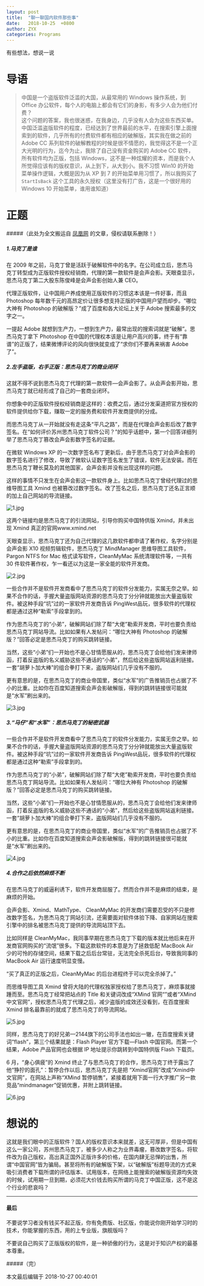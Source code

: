 ```yaml
---
layout: post
title:  "聊一聊国内软件那些事"
date:   2018-10-25  +0800
author: ZYX
categories: Programs
---
```

有些想法，想说一说

# 导语

> 中国是一个盗版软件泛滥的大国，从最常用的 Windows 操作系统，到 Office 办公软件，每个人的电脑上都会有它们的身影，有多少人会为他们付费？  
> 这个问题的答案，我也很迷惑，在我身边，几乎没有人会为这些东西买单。中国泛滥盗版软件的程度，已经达到了世界最前的水平，在搜索引擎上面搜索到的软件，几乎所有的付费软件都有相应的破解版，其实我在做之前的 Adobe CC 系列软件的破解教程的时候是很不情愿的，我觉得这不是一个正大光明的行为，迄今为止，我除了自己没有资金购买的 Adobe CC 软件，所有软件均为正版，包括 Windows，这不是一种炫耀的资本，而是我个人所觉得应该有的版权意识，从上到下，从大到小。我不习惯 Win10 的开始菜单操作逻辑，大概是因为从 XP 到 7 的开始菜单用习惯了，所以我购买了 `StartIsBack` 这个工具的永久授权（这里没有打广告，这是一个很好用的 Windows 10 开始菜单，谁用谁知道）  

# 正题
#####（此处为全文搬运自 [凤凰网](http://tech.ifeng.com/a/20180715/45063975_0.shtml) 的文章，侵权请联系删除！）  

##### 1.马克丁是谁

在 2009 年之前，马克丁曾是活跃于破解软件中的名字。在公司成立后，思杰马克丁转型成为正版软件授权经销商，代理的第一款软件是会声会影。天眼查显示，思杰马克丁第二大股东陈俊峰是会声会影创始人兼 CEO。  

代理正版软件，让中国用户养成使用正版软件的习惯这本该是一件好事，而且 Photoshop 每年数千元的高昂定价让很多想支持正版的中国用户望而却步。“哪位大神有 Photoshop 的破解版？”成了百度和各大论坛上关于 Adobe 搜索最多的文字之一。  

一提起 Adobe 就想到生产力，一想到生产力，最常出现的搜索词就是“破解”。思杰马克丁拿下 Photoshop 在中国的代理权本该是让用户高兴的事，终于有“靠谱”的正版了，结果微博评论的风向很快就变成了“求你们不要再来祸害 Adobe 了”。  

##### 2.左手盗版，右手正版：思杰马克丁的商业闭环

这就不得不说到思杰马克丁代理的第一款软件—会声会影了。从会声会影开始，思杰马克丁就已经形成了自己的一套商业闭环。  

你想象中的正版软件授权经销商是这样的：收费之后，通过分发渠道把官方授权的软件提供给你下载，赚取一定的服务费和软件开发商提供的分成。  

而思杰马克丁从一开始就没有走这条“平凡之路”，而是在代理会声会影后改了数字签名。在“如何评价苏州思杰马克丁软件公司？”的知乎话题中，第一个回答详细列举了思杰马克丁篡改会声会影数字签名的证据。  

在微软 Windows XP 的一次数字签名布丁更新后，由于思杰马克丁对会声会影的数字签名进行了修改，导致了微软认证数字签名发生了错误，软件无法安装。而在思杰马克丁鞭长莫及的其他国家，会声会影并没有出现这样的问题。  

这样的事情不只发生在会声会影这一款软件身上。比如思杰马克丁曾经代理过的思维导图工具 Xmind 也被篡改过数字签名。改了签名之后，思杰马克丁还名正言顺的加上自己网站的导流链接。  

![1.jpg](http://p0.ifengimg.com/pmop/2018/0715/AD46003A13C51BD5DA46B6332124F568F0CE8DDF_size25_w683_h465.jpeg)

这两个链接均是思杰马克丁的引流网站，引导你购买中国特供版 Xmind，并未出现 Xmind 真正的官网www.xmind.net  

天眼查显示，思杰马克丁还为自己代理的这几款软件都申请了著作权，名字分别是会声会影 X10 视频剪辑软件，思杰马克丁 MindManager 思维导图工具软件，Pargon NTFS for Mac 格式读写软件，CleanMyMac 系统清理软件等，一共有 30 件软件著作权，乍一看还以为这是一家全能的软件开发商。  

![2.jpg](http://p0.ifengimg.com/pmop/2018/0715/D40863FE73F52905464B5BA7F9243A9D969A0A28_size694_w5400_h2316.jpeg)

一些合作并不是软件开发商看中了思杰马克丁的软件分发能力，实属无奈之举。如果不合作的话，手握大量盗版网站资源的思杰马克丁分分钟就能放出大量盗版软件。被这种手段“坑”过的一家软件开发商告诉 PingWest品玩，很多软件的代理权都是通过这种“勒索”手段拿到的。  

作为思杰马克丁的“小弟”，破解网站们除了帮“大佬”勒索开发商，平时也要负责给思杰马克丁网站导流。比如如果有人发帖问：“哪位大神有 Photoshop 的破解版？”回答必定是思杰马克丁的购买跳转链接。  

当然，这些“小弟”们一开始也不是心甘情愿服从的，思杰马克丁会给他们发来律师函，打着反盗版的名义威胁这些不通话的“小弟”，然后给这些盗版网站返利链接。一套“胡萝卜加大棒”的组合拳打下来，盗版网站们几乎没有不服的。  

更有意思的是，在思杰马克丁的商业帝国里，类似“水军”的广告推销员也占据了不小的比重。比如你在百度知道搜索会声会影破解版，得到的跳转链接很可能就是“水军”刷出来的。  

![3.jpg](http://p0.ifengimg.com/pmop/2018/0715/682BE1ED28E51A71D1FF3067C40C863C4AC49BB7_size26_w720_h358.jpeg)

##### 3.“马仔”和“水军”：思杰马克丁的秘密武器

一些合作并不是软件开发商看中了思杰马克丁的软件分发能力，实属无奈之举。如果不合作的话，手握大量盗版网站资源的思杰马克丁分分钟就能放出大量盗版软件。被这种手段“坑”过的一家软件开发商告诉 PingWest品玩，很多软件的代理权都是通过这种“勒索”手段拿到的。  

作为思杰马克丁的“小弟”，破解网站们除了帮“大佬”勒索开发商，平时也要负责给思杰马克丁网站导流。比如如果有人发帖问：“哪位大神有 Photoshop 的破解版？”回答必定是思杰马克丁的购买跳转链接。  

当然，这些“小弟”们一开始也不是心甘情愿服从的，思杰马克丁会给他们发来律师函，打着反盗版的名义威胁这些不通话的“小弟”，然后给这些盗版网站返利链接。一套“胡萝卜加大棒”的组合拳打下来，盗版网站们几乎没有不服的。  

更有意思的是，在思杰马克丁的商业帝国里，类似“水军”的广告推销员也占据了不小的比重。比如你在百度知道搜索会声会影破解版，得到的跳转链接很可能就是“水军”刷出来的。  

![4.jpg](http://p0.ifengimg.com/pmop/2018/0715/682BE1ED28E51A71D1FF3067C40C863C4AC49BB7_size26_w720_h358.jpeg)

##### 4.合作之后依然麻烦不断

在思杰马克丁的威逼利诱下，软件开发商屈服了。然而合作并不是麻烦的结束，是麻烦的开始。

会声会影、Xmind、MathType、 CleanMyMac 的开发商们需要忍受的不只是修改数字签名，为思杰马克丁网站引流，还需要面对软件体验下降、自家网站在搜索引擎中的排名被思杰马克丁提供的导流网站顶下去。  

比如同样是 CleanMyMac，我同事早期在思杰马克丁下载的版本就比他后来在开发商官网购买的“流氓”很多。下载这款软件的本意是为了拯救低配 MacBook Air 少的可怜的存储空间，结果下载之后后台常驻，无法完全杀死后台，导致我同事的 MacBook Air 运行速度明显变慢。  

“买了真正的正版之后，CleanMyMac 的后台进程终于可以完全杀掉了。”  

而思维导图工具 Xmind 曾将大陆的代理权独家授权给了思杰马克丁，麻烦事就接踵而至。思杰马克丁经常把站点的 Title 和关键词改成“XMind 官网“”或者“XMind中文官网”，授权思杰马克丁代理之后，减少盗版的成效还没看到，在百度搜索 Xmind 排名最靠前的就成了思杰马克丁的导流网站。  

![5.jpg](http://p0.ifengimg.com/pmop/2018/0715/D84D0FE4A511DC1F7F4142296BDA7BFBF2012BAB_size70_w800_h705.jpeg)

同样，思杰马克丁的好兄弟—2144旗下的公司手法也如出一辙，在百度搜索关键词“flash”，第三个结果就是：Flash Player 官方下载—Flash 中国官网。而第一个结果，Adobe 产品官网也会根据 IP 地址提示你跳转到中国特供版 Flash 下载页。  

6 月，“身心俱疲”的 Xmind 终止了与思杰马克丁的合作，思杰马克丁终于露出了他“狰狞的面孔”：暂停合作以后，思杰马克丁先是把 “Xmind官网”改成“Xmind中文官网”，在网站上声称“XMind 暂停销售”，紧接着就用下面一行大字推广另一款竞品“mindmanager”促销优惠，并附上跳转链接。  

![6.jpg](http://p0.ifengimg.com/pmop/2018/0715/DFF142C38CE43CD799634ECD883E7A470DBFCA56_size55_w637_h800.jpeg)

# 想说的

这就是我们眼中的正版软件？国人的版权意识本来就差，这无可厚非，但是中国有这么一家公司，苏州思杰马克丁，被多少人称之为业界毒瘤，篡改数字签名，将软件改为自己版权，高出真正国外正版许多的价格，在国内肆无忌惮的出售，所谓“中国官网”皆为骗局。甚至将所有的破解版下架，以“破解版”标题导流的方式来吸引消费者下载所谓的评估版本、试用版本，在网络上能搜索的破解版资源均失效的时候，试用期一旦到期，必须花大价钱去购买所谓的马克丁中国正版，这不是这个行业的悲哀吗？  

---

#### 最后
不要说学习者没有钱买不起正版，你有免费版、社区版，你能说你刚开始学习时的技术，你能掌握的东西，用的上专业版，旗舰版吗？

不要说自己购买了正版版权的软件，是一种骄傲的行为，这是对于知识产权的最基本尊重。

#####（完）

本文最后编辑于 2018-10-27 00:40:01